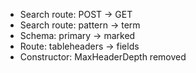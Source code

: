 * Search route: POST -> GET
* Search route: pattern -> term
* Schema: primary -> marked
* Route: tableheaders -> fields
* Constructor: MaxHeaderDepth removed